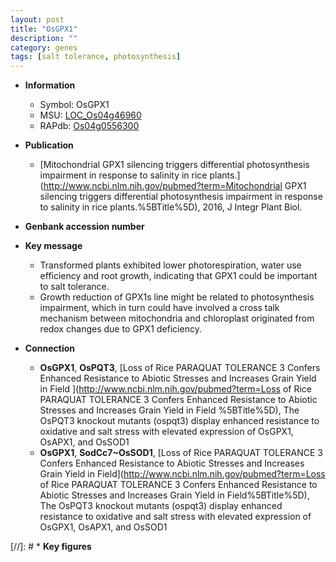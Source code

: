 ```yaml
---
layout: post
title: "OsGPX1"
description: ""
category: genes
tags: [salt tolerance, photosynthesis]
---
```


* **Information**  
    + Symbol: OsGPX1  
    + MSU: [LOC_Os04g46960](http://rice.plantbiology.msu.edu/cgi-bin/ORF_infopage.cgi?orf=LOC_Os04g46960)  
    + RAPdb: [Os04g0556300](http://rapdb.dna.affrc.go.jp/viewer/gbrowse_details/irgsp1?name=Os04g0556300)  

* **Publication**  
    + [Mitochondrial GPX1 silencing triggers differential photosynthesis impairment in response to salinity in rice plants.](http://www.ncbi.nlm.nih.gov/pubmed?term=Mitochondrial GPX1 silencing triggers differential photosynthesis impairment in response to salinity in rice plants.%5BTitle%5D), 2016, J Integr Plant Biol.

* **Genbank accession number**  

* **Key message**  
    + Transformed plants exhibited lower photorespiration, water use efficiency and root growth, indicating that GPX1 could be important to salt tolerance.
    + Growth reduction of GPX1s line might be related to photosynthesis impairment, which in turn could have involved a cross talk mechanism between mitochondria and chloroplast originated from redox changes due to GPX1 deficiency.

* **Connection**  
    + __OsGPX1__, __OsPQT3__, [Loss of Rice PARAQUAT TOLERANCE 3 Confers Enhanced Resistance to Abiotic Stresses and Increases Grain Yield in Field ](http://www.ncbi.nlm.nih.gov/pubmed?term=Loss of Rice PARAQUAT TOLERANCE 3 Confers Enhanced Resistance to Abiotic Stresses and Increases Grain Yield in Field %5BTitle%5D),  The OsPQT3 knockout mutants (ospqt3) display enhanced resistance to oxidative and salt stress with elevated expression of OsGPX1, OsAPX1, and OsSOD1
    + __OsGPX1__, __SodCc7~OsSOD1__, [Loss of Rice PARAQUAT TOLERANCE 3 Confers Enhanced Resistance to Abiotic Stresses and Increases Grain Yield in Field](http://www.ncbi.nlm.nih.gov/pubmed?term=Loss of Rice PARAQUAT TOLERANCE 3 Confers Enhanced Resistance to Abiotic Stresses and Increases Grain Yield in Field%5BTitle%5D),  The OsPQT3 knockout mutants (ospqt3) display enhanced resistance to oxidative and salt stress with elevated expression of OsGPX1, OsAPX1, and OsSOD1

[//]: # * **Key figures**  


